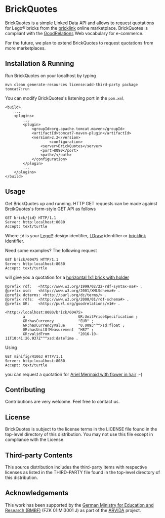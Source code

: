 # BrickQuotes
BrickQuotes is a simple Linked Data API and allows to request quotations for Lego® bricks from the [bricklink](http://www.bricklink.com) online marketplace.
BrickQuotes is compliant with the [GoodRelations](http://www.heppnetz.de/projects/goodrelations/) Web vocabulary for e-commerce.

For the future, we plan to extend BrickQuotes to request quotations from more marketplaces.

## Installation & Running
Run BrickQuotes on your localhost by typing
```
mvn clean generate-resources license:add-third-party package tomcat7:run
```

You can modify BrickQuotes's listening port in the `pom.xml`
```
<build>
	...
	<plugins>
		...
		<plugin>
			<groupId>org.apache.tomcat.maven</groupId>
			<artifactId>tomcat7-maven-plugin</artifactId>
			<version>2.2</version>  	
            		<configuration>
				<server>BrickQuotes</server>
				<port>8080</port>
				<path>/</path>
			</configuration>
		</plugin>
		...
	</plugins>
</build>
```

## Usage
Get BrickQuotes up and running. HTTP GET requests can be made against BrcikQuotes's form-style GET API as follows
```
GET brick/{id} HTTP/1.1
Server: http:localhost:8080
Accept: text/turtle
```
Where `id` is your [Lego®](http://www.lego.com/) design identifier, [LDraw](http://www.ldraw.org/) identifier or [bricklink](http://bricklink.com/) identifier.

Need some examples? The following request 
```
GET brick/60475 HTTP/1.1
Server: http:localhost:8080
Accept: text/turtle
```
will give you a quotation for a [horizontal 1x1 brick with holder](https://sh-s7-live-s.legocdn.com/is/image/LEGOPCS/4533763_s1?$PABspin$)
```
@prefix rdf:   <http://www.w3.org/1999/02/22-rdf-syntax-ns#> .
@prefix xsd:   <http://www.w3.org/2001/XMLSchema#> .
@prefix dcterms: <http://purl.org/dc/terms/> .
@prefix rdfs:  <http://www.w3.org/2000/01/rdf-schema#> .
@prefix GR:    <http://purl.org/goodrelations/v1#> .

<http://localhost:8080/brick/60475>
        a                        GR:UnitPriceSpecification ;
        GR:hasCurrency           "EUR" ;
        GR:hasCurrencyValue      "0.0093"^^xsd:float ;
        GR:hasUnitOfMeasurement  "H87" ;
        GR:validFrom             "2016-10-11T10:41:26.937Z"^^xsd:dateTime .
```

Using
```
GET minifig/41063 HTTP/1.1
Server: http:localhost:8080
Accept: text/turtle
```
you can request a quotation for [Ariel Mermaid with flower in hair](http://img.bricklink.com/ItemImage/MN/0/dp014.png) ;-) 
 

## Contributing
Contributions are very welcome. Feel free to contact us.

## License
BrickQuotes is subject to the license terms in the LICENSE file found in the top-level directory of this distribution.
You may not use this file except in compliance with the License.

## Third-party Contents
This source distribution includes the third-party items with respective licenses as listed in the THIRD-PARTY file found in the top-level directory of this distribution.

## Acknowledgements
This work has been supported by the [German Ministry for Education and Research (BMBF)](http://www.bmbf.de/en/index.html) (FZK 01IMI3001 J) as part of the [ARVIDA](http://www.arvida.de/) project.